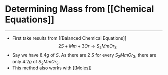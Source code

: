 # Determining Mass from [[Chemical Equations]]
---
- First take results from [[Balanced Chemical Equations]]
$$2S+Mm+3Or\rightarrow S_2MmOr_3$$
- Say we have $8.4g$ of $S$. As there are 2 $S$ for every $S_2MmOr_3$, there are only $4.2g$ of $S_2MmOr_3$.
- This method also works with [[Moles]]